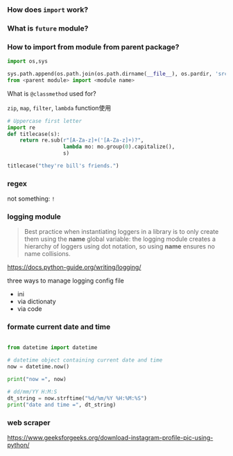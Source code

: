 ### How does `import` work?

### What is `future` module?

### How to import from module from parent package?
```python
import os,sys

sys.path.append(os.path.join(os.path.dirname(__file__), os.pardir, 'src'))
from <parent module> import <module name>
```

What is `@classmethod` used for?


`zip`, `map`, `filter`, `lambda` function使用

```python
# Uppercase first letter
import re
def titlecase(s):
    return re.sub(r"[A-Za-z]+('[A-Za-z]+)?",
                  lambda mo: mo.group(0).capitalize(),
                  s)

titlecase("they're bill's friends.")
```
### regex
not something: `!`

### logging module
> Best practice when instantiating loggers in a library is to only create them using the __name__ global variable: the logging module creates a hierarchy of loggers using dot notation, so using __name__ ensures no name collisions.

https://docs.python-guide.org/writing/logging/

three ways to manage logging config file
- ini 
- via dictionaty
- via code


### formate current date and time

```python

from datetime import datetime

# datetime object containing current date and time
now = datetime.now()
 
print("now =", now)

# dd/mm/YY H:M:S
dt_string = now.strftime("%d/%m/%Y %H:%M:%S")
print("date and time =", dt_string)	

```

### web scraper

https://www.geeksforgeeks.org/download-instagram-profile-pic-using-python/